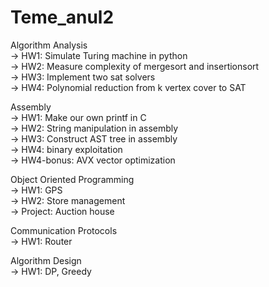 # Teme_anul2

Algorithm Analysis  
  -> HW1: Simulate Turing machine in python  
  -> HW2: Measure complexity of mergesort and insertionsort  
  -> HW3: Implement two sat solvers  
  -> HW4: Polynomial reduction from k vertex cover to SAT  

Assembly  
  -> HW1: Make our own printf in C  
  -> HW2: String manipulation in assembly  
  -> HW3: Construct AST tree in assembly  
  -> HW4: binary exploitation  
  -> HW4-bonus: AVX vector optimization
  
Object Oriented Programming  
  -> HW1: GPS  
  -> HW2: Store management  
  -> Project: Auction house

Communication Protocols  
  -> HW1: Router  

Algorithm Design  
  -> HW1: DP, Greedy
